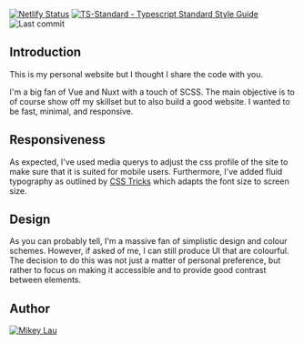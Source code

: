 [![Netlify Status](https://api.netlify.com/api/v1/badges/34e9e4f8-e6a0-48e1-bceb-59f6c4b473c9/deploy-status)](https://app.netlify.com/sites/mikeylau/deploys)
[![TS-Standard - Typescript Standard Style Guide](https://badgen.net/badge/code%20style/ts-standard/blue?icon=typescript)](https://github.com/standard/ts-standard)
![Last commit](https://img.shields.io/github/last-commit/MikeyJL/mikey-lau)

## Introduction

This is my personal website but I thought I share the code with you.

I'm a big fan of Vue and Nuxt with a touch of SCSS. The main objective is to of course show off my skillset but to also build a good website. I wanted to be fast, minimal, and responsive.

## Responsiveness

As expected, I've used media querys to adjust the css profile of the site to make sure that it is suited for mobile users. Furthermore, I've added fluid typography as outlined by [CSS Tricks](https://css-tricks.com/snippets/css/fluid-typography/) which adapts the font size to screen size.

## Design

As you can probably tell, I'm a massive fan of simplistic design and colour schemes. However, if asked of me, I can still produce UI that are colourful. The decision to do this was not just a matter of personal preference, but rather to focus on making it accessible and to provide good contrast between elements.

## Author

[![Mikey Lau](https://res.cloudinary.com/dqzwrwyzn/image/upload/v1631438979/team/mikey_phbixs.png)](https://github.com/MikeyJL)
